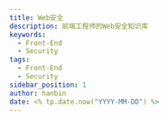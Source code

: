 ```yaml
---
title: Web安全
description: 前端工程师的Web安全知识库
keywords:
  - Front-End
  - Security
tags:
  - Front-End
  - Security
sidebar_position: 1
author: hanbin
date: <% tp.date.now("YYYY-MM-DD") %>
---
```

